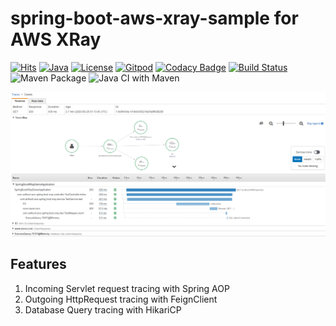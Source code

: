 # spring-boot-aws-xray-sample for AWS XRay
[![Hits](https://hits.seeyoufarm.com/api/count/incr/badge.svg?url=https%3A%2F%2Fgithub.com%2Fanthunt%2Fspring-boot-aws-xray-sample&count_bg=%2379C83D&title_bg=%23555555&icon=&icon_color=%23E7E7E7&title=hits&edge_flat=false)](https://hits.seeyoufarm.com)
[![Java](https://img.shields.io/badge/language-Java-red.svg)](#)
[![License](https://img.shields.io/badge/license-Apache%202-blue.svg)](LICENSE.txt)
[![Gitpod](https://img.shields.io/badge/build-Gitpod-green.svg)](https://gitpod.io/#https://github.com/anthunt/AWS2Terraform)
[![Codacy Badge](https://app.codacy.com/project/badge/Grade/6e06125002e149cd8bca7e7a24e76ee6)](https://www.codacy.com/gh/anthunt/spring-boot-aws-xray-sample/dashboard?utm_source=github.com&amp;utm_medium=referral&amp;utm_content=anthunt/spring-boot-aws-xray-sample&amp;utm_campaign=Badge_Grade)
[![Build Status](https://travis-ci.org/anthunt/spring-boot-xray-demo.svg?branch=master)](https://travis-ci.org/anthunt/spring-boot-xray-demo)
![Maven Package](https://github.com/anthunt/spring-boot-xray-demo/workflows/Maven%20Package/badge.svg?branch=master)
![Java CI with Maven](https://github.com/anthunt/spring-boot-xray-demo/workflows/Java%20CI%20with%20Maven/badge.svg)

![Screenshot of the AWS X-Ray Trace console](https://github.com/anthunt/spring-boot-aws-xray-sample/raw/master/awsxray-snapshot.png?raw=true)

## Features

1. Incoming Servlet request tracing with Spring AOP
2. Outgoing HttpRequest tracing with FeignClient
3. Database Query tracing with HikariCP
